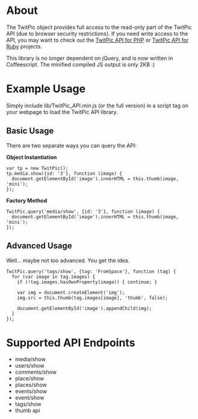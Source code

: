 # About

The TwitPic object provides full access to the read-only part of the TwitPic API (due to browser security restrictions). If you need write access to the API, you may want to check out the [TwitPic API for PHP](http://github.com/meltingice/TwitPic-API-for-PHP) or [TwitPic API for Ruby](http://github.com/meltingice/TwitPic-API-for-Ruby) projects.

This library is no longer dependent on jQuery, and is now written in Coffeescript. The minified compiled JS output is only 2KB :)

# Example Usage

Simply include lib/TwitPic_API.min.js (or the full version) in a script tag on your webpage to load the TwitPic API library.

## Basic Usage

There are two separate ways you can query the API:

**Object Instantiation**

    var tp = new TwitPic();
    tp.media.show({id: '3'}, function (image) {
      document.getElementById('image').innerHTML = this.thumb(image, 'mini');
    });
	
**Factory Method**

    TwitPic.query('media/show', {id: '3'}, function (image) {
      document.getElementById('image').innerHTML = this.thumb(image, 'mini');
    });
	
## Advanced Usage

Well... maybe not too advanced. You get the idea.

    TwitPic.query('tags/show', {tag: 'FromSpace'}, function (tag) {
      for (var image in tag.images) {
        if (!tag.images.hasOwnProperty(image)) { continue; }
      
        var img = document.createElement('img');
        img.src = this.thumb(tag.images[image], 'thumb', false);
        
        document.getElementById('image').appendChild(img);
      }
    });
	
# Supported API Endpoints

* media/show
* users/show
* comments/show
* place/show
* places/show
* events/show
* event/show
* tags/show
* thumb api